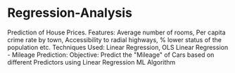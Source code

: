 # Regression-Analysis
Prediction of House Prices. Features: Average number of rooms, Per capita crime  rate by town, Accessibility to radial highways, % lower  status of the population etc. Techniques Used: Linear Regression, OLS
Linear Regression - Mileage Prediction:  Objective: Predict the "Mileage" of Cars based on different Predictors using Linear Regression ML Algorithm
